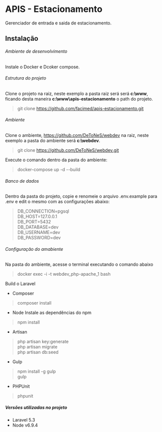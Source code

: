 # APIS - Estacionamento
Gerenciador de entrada e saida de estacionamento.

## Instalação

###### Ambiente de desenvolvimento
Instale o Docker e Dcoker compose.

###### Estrutura do projeto
Clone o projeto na raiz, neste exemplo a pasta raiz será será <b>c:\www</b>, ficando desta maneira <b>c:\www\apis-estacionamento</b> o path do projeto.
> git clone https://github.com/facimed/apis-estacionamento.git

###### Ambiente
Clone o ambiente, https://github.com/DeToNeS/webdev na raiz, neste exemplo a pasta do ambiente será <b>c:\webdev</b>.
> git clone https://github.com/DeToNeS/webdev.git

Execute o comando dentro da pasta do ambiente:
> docker-compose up -d --build

###### Banco de dados
Dentro da pasta do projeto, copie e renomeie o arquivo .env.example para .env e edit o mesmo com as configurações abaixo:
> DB_CONNECTION=pgsql<br>
DB_HOST=127.0.0.1<br>
DB_PORT=5432<br>
DB_DATABASE=dev<br>
DB_USERNAME=dev<br>
DB_PASSWORD=dev<br>

###### Configuração do amabiente
Na pasta do ambiente, acesse o terminal executando o comando abaixo
> docker exec -i -t webdev_php-apache_1 bash

Build o Laravel
* Composer
> composer install
* Node
Instale as dependências do npm
> npm install
* Artisan
> php artisan key:generate <br>
php artisan migrate <br>
php artisan db:seed

* Gulp
> npm install -g gulp <br>
> gulp

* PHPUnit
> phpunit

##### Versões utilizadas no projeto
* Laravel 5.3
* Node v6.9.4
